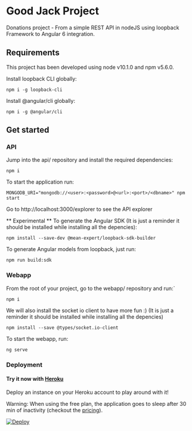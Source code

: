 # Good Jack Project

Donations project - From a simple REST API in nodeJS using loopback Framework to Angular 6 integration.

## Requirements

This project has been developed using node v10.1.0 and npm v5.6.0.

Install loopback CLI globally:

```
npm i -g loopback-cli
```

Install @angular/cli globally:

```
npm i -g @angular/cli
```

## Get started

### API

Jump into the api/ repository and install the required dependencies:

```
npm i
```

To start the application run:

```
MONGODB_URI="mongodb://<user>:<password>@<url>:<port>/<dbname>" npm start
```

Go to http://localhost:3000/explorer to see the API explorer

** Experimental ** To generate the Angular SDK (It is just a reminder it should be installed while installing all the depencies):

```
npm install --save-dev @mean-expert/loopback-sdk-builder
```

To generate Angular models from loopback, just run:

```
npm run build:sdk
```

### Webapp

From the root of your project, go to the webapp/ repository and run:`

```
npm i
```

We will also install the socket io client to have more fun :) (It is just a reminder it should be installed while installing all the depencies)

```
npm install --save @types/socket.io-client
```

To start the webapp, run:

```
ng serve
```

### Deployment

#### Try it now with [Heroku](https://heroku.com)

Deploy an instance on your Heroku account to play around with it!

Warning: When using the free plan, the application goes to sleep after 30 min of inactivity (checkout the [pricing](https://www.heroku.com/pricing)).

[![Deploy](https://www.herokucdn.com/deploy/button.svg)](https://heroku.com/deploy)